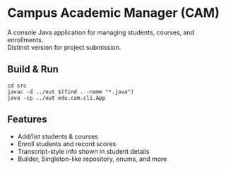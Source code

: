# Campus Academic Manager (CAM)

A console Java application for managing students, courses, and enrollments.  
Distinct version for project submission.

## Build & Run
```
cd src
javac -d ../out $(find . -name "*.java")
java -cp ../out edu.cam.cli.App
```

## Features
- Add/list students & courses
- Enroll students and record scores
- Transcript-style info shown in student details
- Builder, Singleton-like repository, enums, and more
